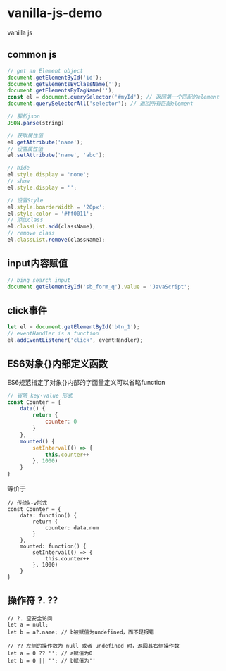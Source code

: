 # vanilla-js-demo
vanilla js

## common js
```javascript
// get an Element object
document.getElementById('id');
document.getElementsByClassName('');
document.getElementsByTagName('');
const el = document.querySelector('#myId'); // 返回第一个匹配的element
document.querySelectorAll('selector'); // 返回所有匹配element
```

```javascript
// 解析json
JSON.parse(string)
```

```javascript
// 获取属性值
el.getAttribute('name');
// 设置属性值
el.setAttribute('name', 'abc');
```

```javascript
// hide
el.style.display = 'none';
// show
el.style.display = '';
```

```javascript
// 设置Style
el.style.boarderWidth = '20px';
el.style.color = '#ff0011';
// 添加class
el.classList.add(className);
// remove class
el.classList.remove(className);
```

## input内容赋值
```javascript
// bing search input
document.getElementById('sb_form_q').value = 'JavaScript';
```

## click事件
```javascript
let el = document.getElementById('btn_1');
// eventHandler is a function
el.addEventListener('click', eventHandler);
```

## ES6对象{}内部定义函数
ES6规范指定了对象{}内部的字面量定义可以省略function
```javascript
// 省略 key-value 形式
const Counter = {
    data() {
        return {
            counter: 0
        }
    },
    mounted() {
        setInterval(() => {
            this.counter++
        }, 1000)
    }
}
```
等价于
```
// 传统k-v形式
const Counter = {
    data: function() {
        return {
            counter: data.num
        }
    },
    mounted: function() {
        setInterval(() => {
            this.counter++
        }, 1000)
    }
}
```

## 操作符 ?. ??
```
// ?. 空安全访问
let a = null;
let b = a?.name; // b被赋值为undefined，而不是报错

// ?? 左侧的操作数为 null 或者 undefined 时，返回其右侧操作数
let a = 0 ?? ''; // a赋值为0
let b = 0 || ''; // b赋值为''
```
